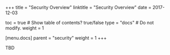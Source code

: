 +++
title = "Security Overview"
linktitle = "Security Overview"
date = 2017-12-03

toc = true  # Show table of contents? true/false
type = "docs"  # Do not modify.
weight = 1

[menu.docs]
  parent = "security"
  weight = 1
+++

TBD